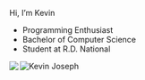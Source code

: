 Hi, I’m Kevin
- Programming Enthusiast
- Bachelor of Computer Science
- Student at R.D. National

<div>
<img src="https://github-readme-stats.vercel.app/api?username=kevinjosephh&layout=compact&theme=algolia&show_icons=true&count_private=true&include_all_commits=true&hide=stars" alt="Kevin Joseph" />
<img align="left" src="https://github-readme-stats.vercel.app/api/top-langs/?username=kevinjosephh&layout=compact&theme=algolia" />
</div>

<!---
kevinjosephh/kevinjosephh is a ✨ special ✨ repository because its `README.md` (this file) appears on your GitHub profile.
You can click the Preview link to take a look at your changes.
--->
